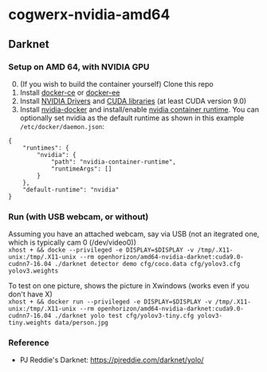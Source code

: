 # cogwerx-nvidia-amd64

## Darknet

### Setup on AMD 64, with NVIDIA GPU
0. (If you wish to build the container yourself) Clone this repo
1. Install [docker-ce](https://docs.docker.com/install/linux/docker-ce/ubuntu/) or [docker-ee](https://docs.docker.com/install/linux/docker-ee/ubuntu/)
2. Install [NVIDIA Drivers](https://docs.nvidia.com/cuda/cuda-installation-guide-linux/index.html#ubuntu-installation) and [CUDA libraries](https://developer.nvidia.com/cuda-downloads?target_os=Linux&target_arch=x86_64&target_distro=Ubuntu) (at least CUDA version 9.0)
3. Install [nvidia-docker](https://github.com/NVIDIA/nvidia-docker) and install/enable [nvidia container runtime](https://github.com/nvidia/nvidia-container-runtime#installation).  You can optionally set nvidia as the default runtime as shown in this example `/etc/docker/daemon.json`:
```
{
    "runtimes": {
        "nvidia": {
            "path": "nvidia-container-runtime",
            "runtimeArgs": []
        }
    },
    "default-runtime": "nvidia"
}
```
### Run (with USB webcam, or without)
Assuming you have an attached webcam, say via USB (not an itegrated one, which is typically cam 0 (/dev/video0))    
`xhost + && docke --privileged -e DISPLAY=$DISPLAY -v /tmp/.X11-unix:/tmp/.X11-unix --rm openhorizon/amd64-nvidia-darknet:cuda9.0-cudnn7-16.04 ./darknet detector demo cfg/coco.data cfg/yolov3.cfg yolov3.weights`    

To test on one picture, shows the picture in Xwindows (works even if you don't have X)    
`xhost + && docker run --privileged -e DISPLAY=$DISPLAY -v /tmp/.X11-unix:/tmp/.X11-unix --rm openhorizon/amd64-nvidia-darknet:cuda9.0-cudnn7-16.04 ./darknet yolo test cfg/yolov3-tiny.cfg yolov3-tiny.weights data/person.jpg`   


### Reference
- PJ Reddie's Darknet: https://pjreddie.com/darknet/yolo/
